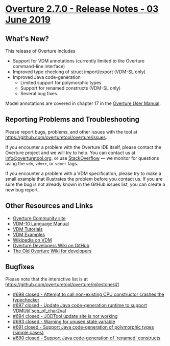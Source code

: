 
# [Overture 2.7.0 - Release Notes - 03 June 2019](https://github.com/overturetool/overture/milestone/41)

## What's New?

This release of Overture includes

- Support for VDM annotations (currently limited to the Overture
  command-line interface)
- Improved type checking of struct import/export (VDM-SL only)
- Improved Java code-generation
    - Limited support for polymorphic types
    - Support for renamed constructs (VDM-SL only)
    - Several bug fixes.

Model annotations are covered in chapter 17 in the [Overture User Manual](https://github.com/overturetool/documentation/blob/master/documentation/UserGuideOvertureIDE/OvertureIDEUserGuide.pdf).

## Reporting Problems and Troubleshooting

Please report bugs, problems, and other issues with the tool at <https://github.com/overturetool/overture/issues>.

If you encounter a problem with the Overture IDE itself, please contact the Overture project and we will try to help.  You can contact us at info@overturetool.org, or use [StackOverflow](http://stackoverflow.com/questions/tagged/vdm%2b%2b) — we monitor for questions using the `vdm`, `vdm++`, or `vdmrt` tags.

If you encounter a problem with a VDM specification, please try to make a small example that illustrates the problem before you contact us.  If you are sure the bug is not already known in the GitHub issues list, you can create a new bug report.


## Other Resources and Links

* [Overture Community site](http://www.overturetool.org)
* [VDM-10 Language Manual](http://raw.github.com/overturetool/documentation/master/documentation/VDM10LangMan/VDM10_lang_man.pdf)
* [VDM Tutorials](http://overturetool.org/documentation/tutorials.html)
* [VDM Examples](http://overturetool.org/download/examples/)
* [Wikipedia on VDM](http://en.wikipedia.org/wiki/Vienna_Development_Method)
* [Overture Developers Wiki on GitHub](https://github.com/overturetool/overture/wiki/)
* [The Old Overture Wiki for developers](http://wiki.overturetool.org)


## Bugfixes

Please note that the interactive list is at <https://github.com/overturetool/overture/milestone/41>
* [#698 closed - Attempt to call non-existing CPU constructor crashes the typechecker](https://github.com/overturetool/overture/issues/698)
* [#697 closed - Update Java code-generation runtime to support VDMUtil`seq_of_char2val](https://github.com/overturetool/overture/issues/697)
* [#694 closed - JODTool update site is not working](https://github.com/overturetool/overture/issues/694)
* [#693 closed - Warning for unused state variable](https://github.com/overturetool/overture/issues/693)
* [#691 closed - Support Java code-generation of polymorphic types (simple cases)](https://github.com/overturetool/overture/issues/691)
* [#690 closed - Support Java code-generation of 'renamed' constructs](https://github.com/overturetool/overture/issues/690)
